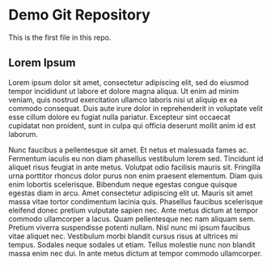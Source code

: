 # Demo Git Repository

This is the first file in this repo.

## Lorem Ipsum

Lorem ipsum dolor sit amet, consectetur adipiscing elit, sed do eiusmod tempor incididunt ut labore et dolore magna aliqua. Ut enim ad minim veniam, quis nostrud exercitation ullamco laboris nisi ut aliquip ex ea commodo consequat. Duis aute irure dolor in reprehenderit in voluptate velit esse cillum dolore eu fugiat nulla pariatur. Excepteur sint occaecat cupidatat non proident, sunt in culpa qui officia deserunt mollit anim id est laborum.

Nunc faucibus a pellentesque sit amet. Et netus et malesuada fames ac. Fermentum iaculis eu non diam phasellus vestibulum lorem sed. Tincidunt id aliquet risus feugiat in ante metus. Volutpat odio facilisis mauris sit. Fringilla urna porttitor rhoncus dolor purus non enim praesent elementum. Diam quis enim lobortis scelerisque. Bibendum neque egestas congue quisque egestas diam in arcu. Amet consectetur adipiscing elit ut. Mauris sit amet massa vitae tortor condimentum lacinia quis. Phasellus faucibus scelerisque eleifend donec pretium vulputate sapien nec. Ante metus dictum at tempor commodo ullamcorper a lacus. Quam pellentesque nec nam aliquam sem. Pretium viverra suspendisse potenti nullam. Nisl nunc mi ipsum faucibus vitae aliquet nec. Vestibulum morbi blandit cursus risus at ultrices mi tempus. Sodales neque sodales ut etiam. Tellus molestie nunc non blandit massa enim nec dui. In ante metus dictum at tempor commodo ullamcorper.